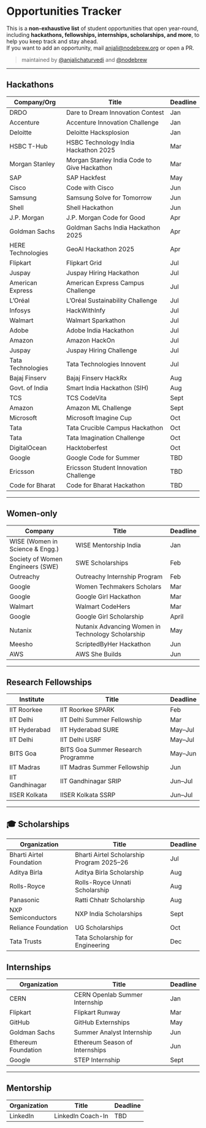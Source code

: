 # Opportunities Tracker

This is a **non-exhaustive list** of student opportunities that open year-round, including **hackathons, fellowships, internships, scholarships, and more**, to help you keep track and stay ahead.  
If you want to add an opportunity, mail [anjali@nodebrew.org](mailto:anjali@nodebrew.org) or open a PR.  

> maintained by [@anjalichaturvedi](https://github.com/anjalichaturvedi) and [@nodebrew](https://github.com/nodebrewhq)

---

## Hackathons

| Company/Org               | Title                                          | Deadline     |
|---------------------------|-----------------------------------------------|--------------|
| DRDO                      | Dare to Dream Innovation Contest              | Jan          |
| Accenture                 | Accenture Innovation Challenge                | Jan          |
| Deloitte                  | Deloitte Hacksplosion                         | Jan          |
| HSBC T-Hub                | HSBC Technology India Hackathon 2025          | Mar          |
| Morgan Stanley            | Morgan Stanley India Code to Give Hackathon   | Mar          |
| SAP                       | SAP Hackfest                                  | May          |
| Cisco                     | Code with Cisco                               | Jun          |
| Samsung                   | Samsung Solve for Tomorrow                    | Jun          |
| Shell                     | Shell Hackathon                               | Jun          |
| J.P. Morgan               | J.P. Morgan Code for Good                     | Apr          |
| Goldman Sachs             | Goldman Sachs India Hackathon 2025           | Apr          |
| HERE Technologies         | GeoAI Hackathon 2025                          | Apr          |
| Flipkart                  | Flipkart Grid                                 | Jul          |
| Juspay                    | Juspay Hiring Hackathon                       | Jul          |
| American Express          | American Express Campus Challenge             | Jul          |
| L’Oréal                   | L’Oréal Sustainability Challenge              | Jul          |
| Infosys                   | HackWithInfy                                  | Jul          |
| Walmart                   | Walmart Sparkathon                            | Jul          |
| Adobe                     | Adobe India Hackathon                         | Jul          |
| Amazon                    | Amazon HackOn                                 | Jul          |
| Juspay                    | Juspay Hiring Challenge                       | Jul          |
| Tata Technologies         | Tata Technologies Innovent                    | Jul          |
| Bajaj Finserv             | Bajaj Finserv HackRx                          | Aug          |
| Govt. of India            | Smart India Hackathon (SIH)                   | Aug          |
| TCS                       | TCS CodeVita                                  | Sept         |
| Amazon                    | Amazon ML Challenge                           | Sept         |
| Microsoft                 | Microsoft Imagine Cup                         | Oct          |
| Tata                      | Tata Crucible Campus Hackathon                | Oct          |
| Tata                      | Tata Imagination Challenge                    | Oct          |
| DigitalOcean              | Hacktoberfest                                 | Oct          |
| Google                    | Google Code for Summer                        | TBD          |
| Ericsson                  | Ericsson Student Innovation Challenge         | TBD          |
| Code for Bharat           | Code for Bharat Hackathon                     | TBD          |


---

## Women-only

| Company               | Title                                            | Deadline  |
|------------------------|--------------------------------------------------|-----------|
| WISE (Women in Science & Engg.)| WISE Mentorship India                   | Jan       |
| Society of Women Engineers (SWE) | SWE Scholarships                      | Feb       |
| Outreachy             | Outreachy Internship Program                     | Feb       |
| Google                | Women Techmakers Scholars                         | Mar                |
| Google                | Google Girl Hackathon                            | Mar       |
| Walmart               | Walmart CodeHers                                 | Mar       |
| Google | Google Girl Scholarship | April
| Nutanix               | Nutanix Advancing Women in Technology Scholarship| May       |
| Meesho                | ScriptedByHer Hackathon                          | Jun       |
| AWS                   | AWS She Builds                                   | Jun       |

---

## Research Fellowships

| Institute        | Title                            | Deadline  |
|------------------|----------------------------------|-----------|
| IIT Roorkee      | IIT Roorkee SPARK                | Feb       |
| IIT Delhi        | IIT Delhi Summer Fellowship      | Mar       |
| IIT Hyderabad    | IIT Hyderabad SURE               | May–Jul   |
| IIT Delhi        | IIT Delhi USRF                   | May–Jul   |
| BITS Goa         | BITS Goa Summer Research Programme| May–Jun   |
| IIT Madras       | IIT Madras Summer Fellowship     | Jun       |
| IIT Gandhinagar  | IIT Gandhinagar SRIP             | Jun–Jul   |
| IISER Kolkata    | IISER Kolkata SSRP               | Jun–Jul   |

---

## 🎓 Scholarships

| Organization           | Title                                       | Deadline  |
|-------------------------|---------------------------------------------|-----------|
| Bharti Airtel Foundation| Bharti Airtel Scholarship Program 2025–26   | Jul       |
| Aditya Birla                   | Aditya Birla Scholarship                   | Aug           |
| Rolls-Royce                    | Rolls-Royce Unnati Scholarship             | Aug           |
| Panasonic                      | Ratti Chhatr Scholarship                   | Aug           |
| NXP Semiconductors      | NXP India Scholarships                      | Sept       |
| Reliance Foundation     | UG Scholarships                             | Oct       |
| Tata Trusts                    | Tata Scholarship for Engineering           | Dec           |


## Internships

| Organization         | Title                            | Deadline  |
|----------------------|----------------------------------|-----------|
| CERN                          | CERN Openlab Summer Internship                   | Jan          |
| Flipkart                      | Flipkart Runway                                  | Mar      |
| GitHub                         | GitHub Externships                               | May      |
| Goldman Sachs                 | Summer Analyst Internship                        | Jun          |
| Ethereum Foundation  | Ethereum Season of Internships   | Jun       |
| Google | STEP Internship | Sept



---

## Mentorship

| Organization | Title             | Deadline  |
|--------------|-------------------|-----------|
| LinkedIn     | LinkedIn Coach-In | TBD       |

